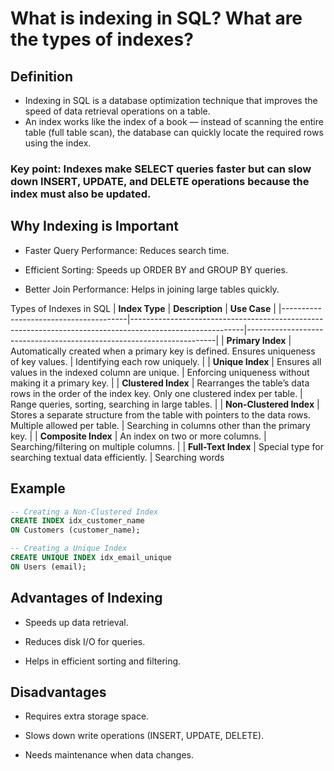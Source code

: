 # What is indexing in SQL? What are the types of indexes?

## Definition
- Indexing in SQL is a database optimization technique that improves the speed of data retrieval operations on a table.
- An index works like the index of a book — instead of scanning the entire table (full table scan), the database can quickly locate the required rows using the index.

### Key point: Indexes make SELECT queries faster but can slow down INSERT, UPDATE, and DELETE operations because the index must also be updated.

## Why Indexing is Important
- Faster Query Performance: Reduces search time.

- Efficient Sorting: Speeds up ORDER BY and GROUP BY queries.

- Better Join Performance: Helps in joining large tables quickly.

Types of Indexes in SQL
| **Index Type**                       | **Description**                                                                                          | **Use Case**                                                        |
|---------------------------------------|----------------------------------------------------------------------------------------------------------|----------------------------------------------------------------------|
| **Primary Index**                     | Automatically created when a primary key is defined. Ensures uniqueness of key values.                   | Identifying each row uniquely.                                      |
| **Unique Index**                      | Ensures all values in the indexed column are unique.                                                     | Enforcing uniqueness without making it a primary key.               |
| **Clustered Index**                   | Rearranges the table’s data rows in the order of the index key. Only one clustered index per table.       | Range queries, sorting, searching in large tables.                  |
| **Non-Clustered Index**               | Stores a separate structure from the table with pointers to the data rows. Multiple allowed per table.   | Searching in columns other than the primary key.                     |
| **Composite Index**                   | An index on two or more columns.                                                                         | Searching/filtering on multiple columns.                            |
| **Full-Text Index**                   | Special type for searching textual data efficiently.                                                     | Searching words


## Example
```sql
-- Creating a Non-Clustered Index
CREATE INDEX idx_customer_name 
ON Customers (customer_name);

-- Creating a Unique Index
CREATE UNIQUE INDEX idx_email_unique 
ON Users (email);
```
## Advantages of Indexing
- Speeds up data retrieval.

- Reduces disk I/O for queries.

- Helps in efficient sorting and filtering.

## Disadvantages
- Requires extra storage space.

- Slows down write operations (INSERT, UPDATE, DELETE).

- Needs maintenance when data changes.

